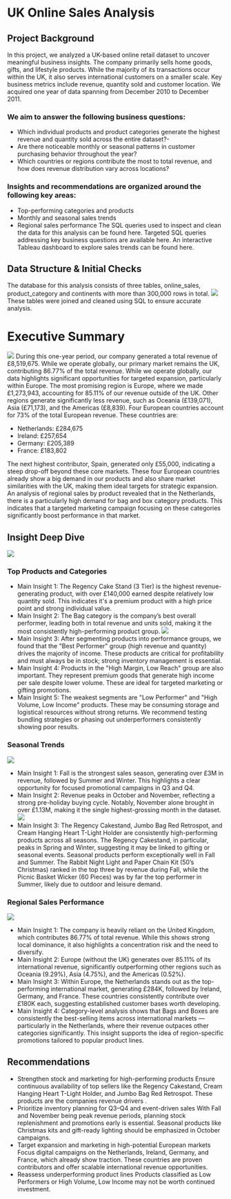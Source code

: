 # UK Online Sales Analysis
## Project Background
In this project, we analyzed a UK-based online retail dataset to uncover meaningful business insights. The company primarily sells home goods, gifts, and lifestyle products. While the majority of its transactions occur within the UK, it also serves international customers on a smaller scale. Key business metrics include revenue, quantity sold and customer location. We acquired one year of data spanning from December 2010 to December 2011.
### We aim to answer the following business questions:
-	Which individual products and product categories generate the highest revenue and quantity sold across the entire dataset?-
-	Are there noticeable monthly or seasonal patterns in customer purchasing behavior throughout the year?
-	Which countries or regions contribute the most to total revenue, and how does revenue distribution vary across locations?
### Insights and recommendations are organized around the following key areas:
-	Top-performing categories and products
-	Monthly and seasonal sales trends
-	Regional sales performance
The SQL queries used to inspect and clean the data for this analysis can be found here.
Targeted SQL queries addressing key business questions are available here.
An interactive Tableau dashboard to explore sales trends can be found here.
## Data Structure & Initial Checks
The database for this analysis consists of three tables, online_sales, product_category and continents with more than 300,000 rows in total.
![](images/data_structure.png)
These tables were joined and cleaned using SQL to ensure accurate analysis.
# Executive Summary
![](images/reg_exc2.png)
During this one-year period, our company generated a total revenue of £8,519,675. While we operate globally, our primary market remains the UK, contributing 86.77% of the total revenue. While we operate globally, our data highlights significant opportunities for targeted expansion, particularly within Europe.
The most promising region is Europe, where we made £1,273,943, accounting for 85.11% of our revenue outside of the UK. Other regions generate significantly less revenue, such as Oceania (£139,071), Asia (£71,173), and the Americas (£8,839).
Four European countries account for 73% of the total European revenue. These countries are:

- Netherlands: £284,675
- Ireland: £257,654
- Germany: £205,389
- France: £183,802

The next highest contributor, Spain, generated only £55,000, indicating a steep drop-off beyond these core markets. These four European countries already show a big demand in our products and also share  market similarities with the UK, making them ideal targets for strategic expansion.
An analysis of regional sales by product revealed that in the Netherlands, there is a particularly high demand for bag and box category products. This indicates  that a  targeted marketing campaign focusing on these categories significantly boost performance in that market.

## Insight Deep Dive
![](images/top_p_d.png)
### Top Products and Categories
- Main Insight 1: The Regency Cake Stand (3 Tier) is the highest revenue-generating product, with over £140,000 earned despite relatively low quantity sold. This indicates it's a premium product with a high price point and strong individual value.
- Main Insight 2: The Bag category is the company’s best overall performer, leading both in total revenue and units sold, making it the most consistently high-performing product group.
  ![](images/performance.png)
- Main Insight 3: After segmenting products into performance groups, we found that the "Best Performer" group (high revenue and quantity) drives the majority of income. These products are critical for profitability and must always be in stock; strong inventory management is essential.
- Main Insight 4: Products in the "High Margin, Low Reach" group are also important. They represent premium goods that generate high income per sale despite lower volume. These are ideal for targeted marketing or gifting promotions.
- Main Insight 5:  The weakest segments are "Low Performer" and "High Volume, Low Income" products. These may be consuming storage and logistical resources without strong returns. We recommend testing bundling strategies or phasing out underperformers consistently showing poor results.
### Seasonal Trends
![](images/seasonal_1.png)
- Main Insight 1: Fall is the strongest sales season, generating over £3M in revenue, followed by Summer and Winter. This highlights a clear opportunity for focused promotional campaigns in Q3 and Q4.
- Main Insight 2: Revenue peaks in October and November, reflecting a strong pre-holiday buying cycle. Notably, November alone brought in over £1.13M, making it the single highest-grossing month in the dataset.
  ![](images/product_seasonal.png)
- Main Insight 3: The Regency Cakestand, Jumbo Bag Red Retrospot, and Cream Hanging Heart T-Light Holder are consistently high-performing products across all seasons. The Regency Cakestand, in particular, peaks in Spring and Winter, suggesting it may be linked to gifting or seasonal events.
 Seasonal products perform exceptionally well in Fall and Summer. The Rabbit Night Light and Paper Chain Kit (50’s Christmas) ranked in the top three by revenue during Fall, while the Picnic Basket Wicker (60 Pieces) was by far the top performer in Summer, likely due   to outdoor and leisure demand.
### Regional Sales Performance
![](images/regdown.png)
-	Main Insight 1: The company is heavily reliant on the United Kingdom, which contributes 86.77% of total revenue. While this shows strong local dominance, it also highlights a concentration risk and the need to diversify.
-	Main Insight 2: Europe (without the UK) generates over 85.11% of its international revenue, significantly outperforming other regions such as Oceania (9.29%), Asia (4.75%), and the Americas (0.52%).
-	Main Insight 3: Within Europe, the Netherlands stands out as the top-performing international market, generating £284K, followed by Ireland, Germany, and France. These countries consistently contribute over £180K each, suggesting established customer bases worth developing.
-	Main Insight 4: Category-level analysis shows that Bags and Boxes are consistently the best-selling items across international markets — particularly in the Netherlands, where their revenue outpaces other categories significantly. This insight supports the idea of region-specific promotions tailored to popular product lines.
## Recommendations
- Strengthen stock and marketing for high-performing products
 Ensure continuous availability of top sellers like the Regency Cakestand, Cream Hanging Heart T-Light Holder, and Jumbo Bag Red Retrospot. These products are the companies revenue drivers .
- Prioritize inventory planning for Q3–Q4 and event-driven sales
  With Fall and November being peak revenue periods, planning stock replenishment and promotions early is essential. Seasonal products like Christmas kits and gift-ready lighting should be emphasized in October campaigns.
- Target expansion and marketing in high-potential European markets
  Focus digital campaigns on the Netherlands, Ireland, Germany, and France, which already show traction. These countries are proven contributors and offer scalable international revenue opportunities.
- Reassess underperforming product lines
 Products classified as Low Performers or High Volume, Low Income may not be worth continued investment. 






